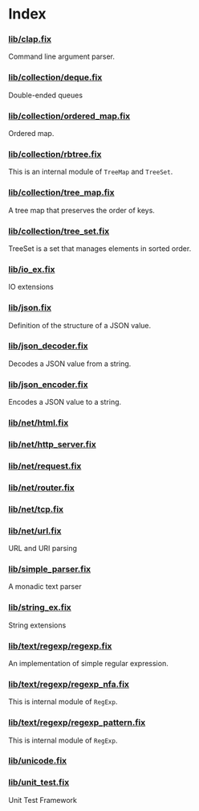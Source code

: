 # Index
### [lib/clap.fix](lib/clap.md)

Command line argument parser.

### [lib/collection/deque.fix](lib/collection/deque.md)

Double-ended queues

### [lib/collection/ordered_map.fix](lib/collection/ordered_map.md)

Ordered map.

### [lib/collection/rbtree.fix](lib/collection/rbtree.md)

This is an internal module of `TreeMap` and `TreeSet`.

### [lib/collection/tree_map.fix](lib/collection/tree_map.md)

A tree map that preserves the order of keys.

### [lib/collection/tree_set.fix](lib/collection/tree_set.md)

TreeSet is a set that manages elements in sorted order.

### [lib/io_ex.fix](lib/io_ex.md)

IO extensions

### [lib/json.fix](lib/json.md)

Definition of the structure of a JSON value.

### [lib/json_decoder.fix](lib/json_decoder.md)

Decodes a JSON value from a string.

### [lib/json_encoder.fix](lib/json_encoder.md)

Encodes a JSON value to a string.

### [lib/net/html.fix](lib/net/html.md)


### [lib/net/http_server.fix](lib/net/http_server.md)


### [lib/net/request.fix](lib/net/request.md)


### [lib/net/router.fix](lib/net/router.md)


### [lib/net/tcp.fix](lib/net/tcp.md)


### [lib/net/url.fix](lib/net/url.md)

URL and URI parsing

### [lib/simple_parser.fix](lib/simple_parser.md)

A monadic text parser

### [lib/string_ex.fix](lib/string_ex.md)

String extensions

### [lib/text/regexp/regexp.fix](lib/text/regexp/regexp.md)

An implementation of simple regular expression.

### [lib/text/regexp/regexp_nfa.fix](lib/text/regexp/regexp_nfa.md)

This is internal module of `RegExp`.

### [lib/text/regexp/regexp_pattern.fix](lib/text/regexp/regexp_pattern.md)

This is internal module of `RegExp`.

### [lib/unicode.fix](lib/unicode.md)


### [lib/unit_test.fix](lib/unit_test.md)

Unit Test Framework

